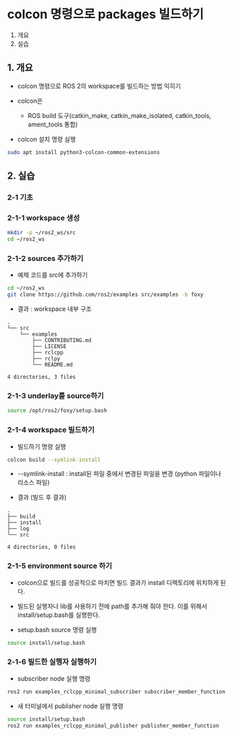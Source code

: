 # colcon 명령으로 packages 빌드하기
1. 개요
2. 실습

## 1. 개요
* colcon 명령으로 ROS 2의 workspace를 빌드하는 방법 익히기
* colcon은
  * ROS build 도구(catkin_make, catkin_make_isolated, catkin_tools, ament_tools 통합)

* colcon 설치 명령 실행
```bash
sudo apt install python3-colcon-common-extensions
```

## 2. 실습
### 2-1 기초
### 2-1-1 workspace 생성
```bash
mkdir -p ~/ros2_ws/src
cd ~/ros2_ws
```

### 2-1-2 sources 추가하기
* 예제 코드를 src에 추가하기
```bash
cd ~/ros2_ws
git clone https://github.com/ros2/examples src/examples -b foxy
```

* 결과 : workspace 내부 구조
```
.
└── src
    └── examples
        ├── CONTRIBUTING.md
        ├── LICENSE
        ├── rclcpp
        ├── rclpy
        └── README.md

4 directories, 3 files
```

### 2-1-3 underlay를 source하기
```bash
source /opt/ros2/foxy/setup.bash
```

### 2-1-4 workspace 빌드하기
* 빌드하기 명령 실행
```bash
colcon build --symlink-install
```
  * --symlink-install : install된 파일 중에서 변경된 파일을 변경 (python 파일이나 리소스 파일)

* 결과 (빌드 후 결과)
```
.
├── build
├── install
├── log
└── src

4 directories, 0 files
```

### 2-1-5 environment source 하기
* colcon으로 빌드를 성공적으로 마치면 빌드 결과가 install 디렉토리에 위치하게 된다. 
* 빌드된 실행자나 lib를 사용하기 전에 path를 추가해 줘야 한다. 이를 위해서 install/setup.bash를 실행한다.

* setup.bash source 명령 실행
```bash
source install/setup.bash
```

### 2-1-6 빌드한 실행자 실행하기
* subscriber node 실행 명령
```bash
ros2 run examples_rclcpp_minimal_subscriber subscriber_member_function
```

* 새 터미널에서 publisher node 실행 명령 
```bash
source install/setup.bash
ros2 run examples_rclcpp_minimal_publisher publisher_member_function
```


